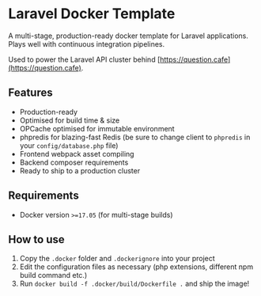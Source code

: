# Laravel Docker Template

A multi-stage, production-ready docker template for Laravel applications.
Plays well with continuous integration pipelines.

Used to power the Laravel API cluster behind [https://question.cafe](https://question.cafe).

## Features
- Production-ready
- Optimised for build time &amp; size
- OPCache optimised for immutable environment
- phpredis for blazing-fast Redis (be sure to change client to `phpredis` in your `config/database.php` file)
- Frontend webpack asset compiling
- Backend composer requirements
- Ready to ship to a production cluster

## Requirements
- Docker version `>=17.05` (for multi-stage builds)

## How to use
1. Copy the `.docker` folder and `.dockerignore` into your project
2. Edit the configuration files as necessary (php extensions, different npm build command etc.)
3. Run `docker build -f .docker/build/Dockerfile .` and ship the image!
